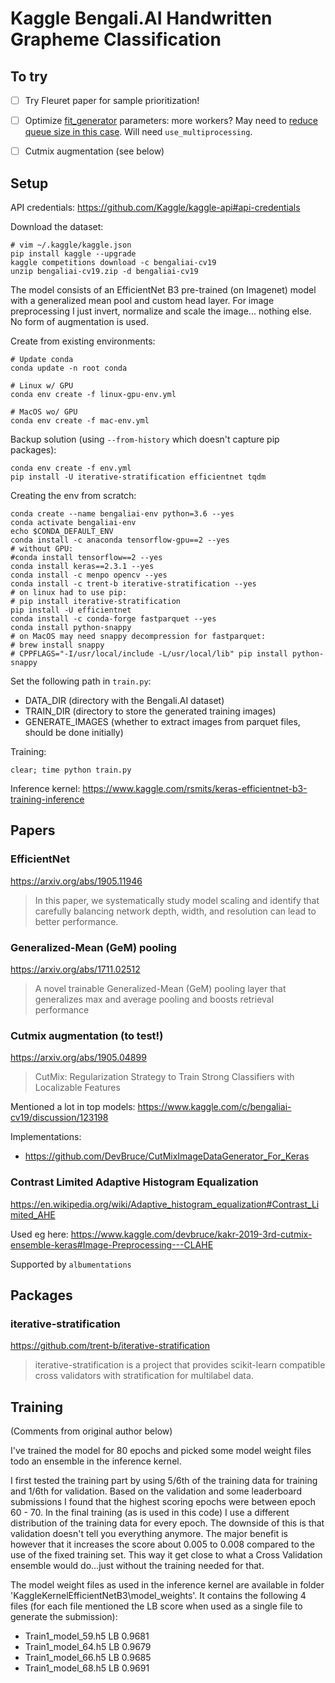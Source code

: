 # Kaggle Bengali.AI Handwritten Grapheme Classification

## To try

- [ ] Try Fleuret paper for sample prioritization!

- [ ] Optimize [fit_generator](https://keras.io/models/model/#fit_generator) parameters: more workers? May need to [reduce queue size in this case](https://stackoverflow.com/a/45539517/318557). Will need `use_multiprocessing`.

- [ ] Cutmix augmentation (see below)

## Setup

API credentials: https://github.com/Kaggle/kaggle-api#api-credentials

Download the dataset:

```
# vim ~/.kaggle/kaggle.json
pip install kaggle --upgrade
kaggle competitions download -c bengaliai-cv19
unzip bengaliai-cv19.zip -d bengaliai-cv19
```

The model consists of an EfficientNet B3 pre-trained (on Imagenet) model with a generalized mean pool and custom head layer.
For image preprocessing I just invert, normalize and scale the image... nothing else. No form of augmentation is used.

Create from existing environments:

```
# Update conda
conda update -n root conda

# Linux w/ GPU
conda env create -f linux-gpu-env.yml

# MacOS wo/ GPU
conda env create -f mac-env.yml
```

Backup solution (using `--from-history` which doesn't capture pip packages):

```
conda env create -f env.yml 
pip install -U iterative-stratification efficientnet tqdm
```

Creating the env from scratch:

```
conda create --name bengaliai-env python=3.6 --yes
conda activate bengaliai-env
echo $CONDA_DEFAULT_ENV
conda install -c anaconda tensorflow-gpu==2 --yes
# without GPU:
#conda install tensorflow==2 --yes
conda install keras==2.3.1 --yes
conda install -c menpo opencv --yes
conda install -c trent-b iterative-stratification --yes
# on linux had to use pip:
# pip install iterative-stratification
pip install -U efficientnet
conda install -c conda-forge fastparquet --yes
conda install python-snappy
# on MacOS may need snappy decompression for fastparquet:
# brew install snappy
# CPPFLAGS="-I/usr/local/include -L/usr/local/lib" pip install python-snappy
```

Set the following path in `train.py`:
- DATA_DIR (directory with the Bengali.AI dataset)
- TRAIN_DIR (directory to store the generated training images) 
- GENERATE_IMAGES (whether to extract images from parquet files, should be done initially)

Training:

`clear; time python train.py`

Inference kernel: https://www.kaggle.com/rsmits/keras-efficientnet-b3-training-inference

## Papers

### EfficientNet

https://arxiv.org/abs/1905.11946

>  In this paper, we systematically study model scaling and identify that carefully balancing network depth, width, and resolution can lead to better performance.

### Generalized-Mean (GeM) pooling

https://arxiv.org/abs/1711.02512

> A novel trainable Generalized-Mean (GeM) pooling layer that generalizes max and average pooling and boosts retrieval performance

### Cutmix augmentation (to test!)

https://arxiv.org/abs/1905.04899

> CutMix: Regularization Strategy to Train Strong Classifiers with Localizable Features

Mentioned a lot in top models: https://www.kaggle.com/c/bengaliai-cv19/discussion/123198

Implementations:
- https://github.com/DevBruce/CutMixImageDataGenerator_For_Keras

### Contrast Limited Adaptive Histogram Equalization

https://en.wikipedia.org/wiki/Adaptive_histogram_equalization#Contrast_Limited_AHE

Used eg here: https://www.kaggle.com/devbruce/kakr-2019-3rd-cutmix-ensemble-keras#Image-Preprocessing---CLAHE

Supported by `albumentations`

## Packages

### iterative-stratification

https://github.com/trent-b/iterative-stratification

> iterative-stratification is a project that provides scikit-learn compatible cross validators with stratification for multilabel data.

## Training

(Comments from original author below)

I've trained the model for 80 epochs and picked some model weight files todo an ensemble in the inference kernel. 

I first tested the training part by using 5/6th of the training data for training and 1/6th for validation. Based on the validation and some leaderboard submissions I found that the highest scoring epochs were between epoch 60 - 70. In the final training (as is used in this code) I use a different distribution of the training data for every epoch. The downside of this is that validation doesn't tell you everything anymore. The major benefit is however that it increases the score about 0.005 to 0.008 compared to the use of the fixed training set. This way it get close to what a Cross Validation ensemble would do...just without the training needed for that.

The model weight files as used in the inference kernel are available in folder 'KaggleKernelEfficientNetB3\model_weights'. It contains the following 4 files (for each file mentioned the LB score when used as a single file to generate the submission):
- Train1_model_59.h5     LB 0.9681
- Train1_model_64.h5     LB 0.9679
- Train1_model_66.h5     LB 0.9685
- Train1_model_68.h5     LB 0.9691

